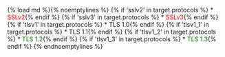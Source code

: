 {% load md %}{% noemptylines %}
{% if 'sslv2' in target.protocols %}    * <span style="color: red">SSLv2</span>{% endif %}
{% if 'sslv3' in target.protocols %}    * <span style="color: red">SSLv3</span>{% endif %}
{% if 'tlsv1' in target.protocols %}    * <span style="color: amber">TLS 1.0</span>{% endif %}
{% if 'tlsv1_1' in target.protocols %}    * <span style="color: amber">TLS 1.1</span>{% endif %}
{% if 'tlsv1_2' in target.protocols %}    * <span style="color: green">TLS 1.2</span>{% endif %}
{% if 'tlsv1_3' in target.protocols %}    * <span style="color: green">TLS 1.3</span>{% endif %}
{% endnoemptylines %}
